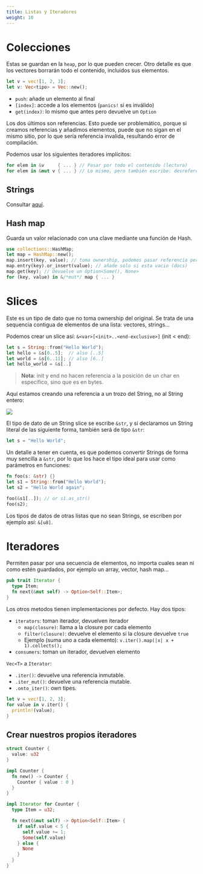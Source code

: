 ```yaml
---
title: Listas y Iteradores
weight: 10
---
```


# Colecciones
Estas se guardan en la `heap`, por lo que pueden crecer. Otro detalle es que los
vectores borrarán todo el contenido, incluidos sus elementos.

```rs
let v = vec![1, 2, 3];
let v: Vec<tipo> = Vec::new();
```

+ `push`: añade un elemento al final
+ `[index]`: accede a los elementos (`panics!` si es inválido)
+ `get(index)`: lo mismo que antes pero devuelve un `Option`

Los dos últimos son referencias. Esto puede ser problemático, porque si creamos
referencias y añadimos elementos, puede que no sigan en el mismo sitio, por lo
que sería referencia invalida, resultando error de compilación.

Podemos usar los siguientes iteradores implícitos:

```rs
for elem in &v     { ... } // Pasar por todo el contenido (lectura)
for elem in &mut v { ... } // Lo mismo, pero también escribe: desreferencia con *
```

## Strings
Consultar [aquí](strings.md).

## Hash map
Guarda un valor relacionado con una clave mediante una función de Hash.

```rs
use collections::HashMap;
let map = HashMap::new();
map.insert(key, value); // toma ownership, podemos pasar referencia pero necesita de lifetimes
map.entry(key).or_insert(value); // añade solo si esta vacio (docs)
map.get(key); // Devuelve un Option<Some(), None>
for (key, value) in &/*mut*/ map { ... }
```

# Slices
Este es un tipo de dato que no toma ownership del original. Se trata de una
sequencia contigua de elementos de una lista: vectores, strings...

Podemos crear un slice así: `&<var>[<init>..<end-exclusive>]` (init < end):

```rs
let s = String::from("Hello World");
let hello = &s[0..5];  // also [..5]
let world = &s[6..11]; // also [6..]
let hello_world = &s[..]
```

> **Nota**: init y end no hacen referencia a la posición de un char en
> específico, sino que es en bytes.

Aquí estamos creando una referencia a un trozo del String, no al String entero:

![](https://doc.rust-lang.org/book/img/trpl04-06.svg)

El tipo de dato de un String slice se escribe `&str`, y si declaramos un String
literal de las siguiente forma, también será de tipo `&str`:

```rs
let s = "Hello World";
```

Un detalle a tener en cuenta, es que podemos convertir Strings de forma muy
sencilla a `&str`, por lo que los hace el tipo ideal para usar como parámetros
en funciones:

```rs
fn foo(s: &str) {}
let s1 = String::from("Hello World");
let s2 = "Hello World again";

foo(&s1[..]); // or s1.as_str()
foo(s2);
```

Los tipos de datos de otras listas que no sean Strings, se escriben por ejemplo
así: `&[u8]`.


# Iteradores
Permiten pasar por una secuencia de elementos, no importa cuales sean ni como
estén guardados, por ejemplo un array, vector, hash map...

```rs
pub trait Iterator {
  type Item;
  fn next(&mut self) -> Option<Self::Item>;
}
```

Los otros metodos tienen implementaciones por defecto. Hay dos tipos:
+ `iterators`: toman iterador, devuelven iterador
  - `map(closure)`: llama a la closure por cada elemento
  - `filter(closure)`: devuelve el elemento si la closure devuelve `true`
  - Ejemplo (suma uno a cada elemento): `v.iter().map(|x| x + 1).collects();`
+ `consumers`: toman un iterador, devuelven elemento

`Vec<T>` a `Iterator`:
+ `.iter()`: devuelve una referencia inmutable.
+ `.iter_mut()`: devuelve una referencia mutable.
+ `.onto_iter()`: own tipes.

```rs
let v = vec![1, 2, 3];
for value in v.iter() {
  println!(value);
}
```

## Crear nuestros propios iteradores
```rs
struct Counter {
  value: u32
}

impl Counter {
  fn new() -> Counter {
    Counter { value : 0 }
  }
}

impl Iterator for Counter {
  type Item = u32;

  fn next(&mut self) -> Option<Self::Item> {
    if self.value < 5 {
      self.value += 1;
      Some(self.value)
    } else {
      None
    }
  }
}
```
